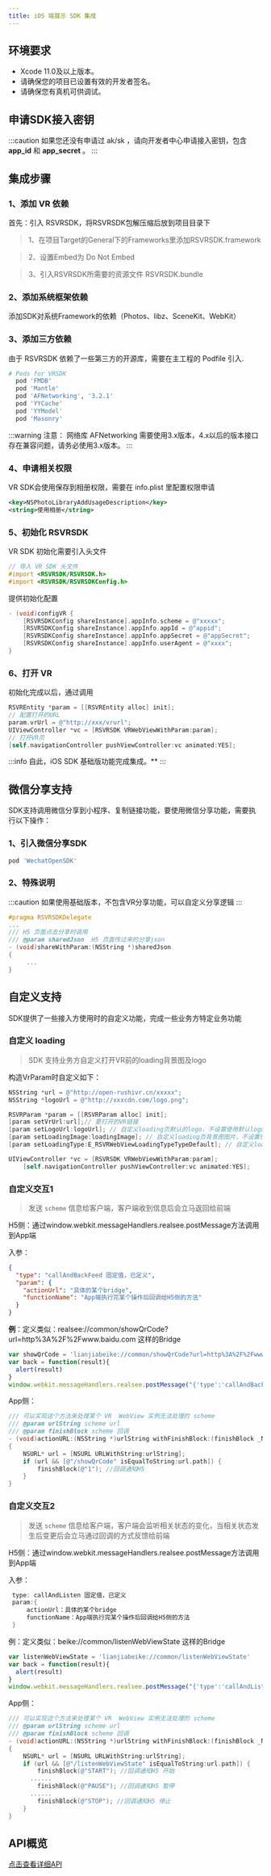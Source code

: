 ```yaml
---
title: iOS 端展示 SDK 集成
---
```


## 环境要求

- Xcode 11.0及以上版本。
- 请确保您的项目已设置有效的开发者签名。
- 请确保您有真机可供调试。

## 申请SDK接入密钥

:::caution
如果您还没有申请过 ak/sk ，请向开发者中心申请接入密钥，包含 **app_id** 和 **app_secret** 。
:::

## 集成步骤

### 1、添加 VR 依赖

首先：引入 RSVRSDK，将RSVRSDK包解压缩后放到项目目录下

> 1、在项目Target的General下的Frameworks里添加RSVRSDK.framework

<!-- ![add_vrlib_step1](../../../../assets/ios/add_vrlib_step1.png) -->

> 2、设置Embed为 Do Not Embed

<!-- ![add_vrlib_step2](../../../../assets/ios/add_vrlib_step2.png) -->

> 3、引入RSVRSDK所需要的资源文件 RSVRSDK.bundle

<!-- ![add_vrlib_step3](../../../../assets/ios/add_vrlib_step3.png) -->



### 2、添加系统框架依赖

添加SDK对系统Framework的依赖（Photos、libz、SceneKit、WebKit）

<!-- ![add_vrlib_step4](../../../../assets/ios/add_vrlib_step4.png) -->



### 3、添加三方依赖

由于 RSVRSDK 依赖了一些第三方的开源库，需要在主工程的 Podfile 引入.

```ruby
# Pods for VRSDK
  pod 'FMDB' 
  pod 'Mantle'
  pod 'AFNetworking', '3.2.1'
  pod 'YYCache'
  pod 'YYModel'
  pod 'Masonry'
```

:::warning 注意：
网络库 AFNetworking 需要使用3.x版本，4.x以后的版本接口存在兼容问题，请务必使用3.x版本。
:::


### 4、申请相关权限

VR SDK会使用保存到相册权限，需要在 info.plist 里配置权限申请

```xml
<key>NSPhotoLibraryAddUsageDescription</key>
<string>使用相册</string>
```



### 5、初始化 RSVRSDK

VR SDK 初始化需要引入头文件

```objectivec
// 导入 VR SDK 头文件
#import <RSVRSDK/RSVRSDK.h>
#import <RSVRSDK/RSVRSDKConfig.h>
```

提供初始化配置

```objectivec
- (void)configVR {
    [RSVRSDKConfig shareInstance].appInfo.scheme = @"xxxxx";
    [RSVRSDKConfig shareInstance].appInfo.appId = @"appid";
    [RSVRSDKConfig shareInstance].appInfo.appSecret = @"appSecret";    
    [RSVRSDKConfig shareInstance].appInfo.userAgent = @"xxxx";
}
```

### 6、打开 VR

初始化完成以后，通过调用

```objectivec
RSVREntity *param = [[RSVREntity alloc] init];
// 配置打开的URL
param.vrUrl = @"http://xxx/vrurl";
UIViewController *vc = [RSVRSDK VRWebViewWithParam:param];
// 打开VR页
[self.navigationController pushViewController:vc animated:YES];
```


:::info
自此，iOS SDK 基础版功能完成集成。**
:::


## 微信分享支持

SDK支持调用微信分享到小程序、复制链接功能，要使用微信分享功能，需要执行以下操作：

### 1、引入微信分享SDK

```groovy
pod 'WechatOpenSDK'
```

### 2、特殊说明

:::caution
如果使用基础版本，不包含VR分享功能，可以自定义分享逻辑
:::

```objective-c
#pragma RSVRSDKDelegate
...
/// H5 页面点击分享时调用
/// @param sharedJson  H5 页面传过来的分享json
- (void)shareWithParam:(NSString *)sharedJson
{
	 ...
}
```


## 自定义支持

SDK提供了一些接入方使用时的自定义功能，完成一些业务方特定业务功能

### 自定义 loading

> SDK 支持业务方自定义打开VR前的loading背景图及logo

构造VrParam时自定义如下：

```objective-c
NSString *url = @"http://open-rushivr.cn/xxxxx";
NSString *logoUrl = @"http://xxxcdn.com/logo.png";

RSVRParam *param = [[RSVRParam alloc] init];
[param setVrUrl:url];// 要打开的VR链接
[param setLogoUrl:logoUrl]; // 自定义loading页默认的logo，不设置使用默认logo（建议规格：宽306，高111，分辨率72，背景透明）
[param setLoadingImage:loadingImage]; // 自定义loading页背景图图片，不设置使用默认背景
[param setLoadingType:E_RSVRWebViewLoadingTypeTypeDefault]; // 自定义loading类型

UIViewController *vc = [RSVRSDK VRWebViewWithParam:param];
    [self.navigationController pushViewController:vc animated:YES];
```

### 自定义交互1

> 发送 `scheme` 信息给客户端，客户端收到信息后会立马返回给前端

H5侧：通过window.webkit.messageHandlers.realsee.postMessage方法调用到App端

入参：

```json
{
  "type": "callAndBackFeed 固定值，已定义",
  "param": {
    "actionUrl": "具体的某个bridge",
    "functionName": "App端执行完某个操作后回调给H5侧的方法"
  }
}
```

**例**：定义类似：realsee://common/showQrCode?url=http%3A%2F%2Fwww.baidu.com 这样的Bridge

```javascript
var showQrCode = 'lianjiabeike://common/showQrCode?url=http%3A%2F%2Fwww.baidu.com'
var back = function(result){
  alert(result)
}
window.webkit.messageHandlers.realsee.postMessage("{'type':'callAndBackfeed','param':'{'actionUrl':"+showQrCode+",'functionName':"+back+"}'}")
```

App侧：

```objectivec
/// 可以实现这个方法来处理某个 VR  WebView 实例无法处理的 scheme
/// @param urlString scheme url
/// @param finishBlock scheme 回调
- (void)actionURL:(NSString *)urlString withFinishBlock:(finishBlock _Nullable)finishBlock
{
  	NSURL* url = [NSURL URLWithString:urlString];
    if (url && [@"/showQrCode" isEqualToString:url.path]) {
        finishBlock(@"1"); //回调通知H5
    }
}
```

### 自定义交互2

> 发送 `scheme` 信息给客户端，客户端会监听相关状态的变化，当相关状态发生后变更后会立马通过回调的方式反馈给前端

H5侧：通过window.webkit.messageHandlers.realsee.postMessage方法调用到App端

入参：

```objectivec
 type: callAndListen 固定值，已定义
 param:{
 	 actionUrl：具体的某个bridge
	 functionName：App端执行完某个操作后回调给H5侧的方法
 }
```

例：定义类似：beike://common/listenWebViewState 这样的Bridge

```javascript
var listenWebViewState = 'lianjiabeike://common/listenWebViewState'
var back = function(result){
  alert(result)
}
window.webkit.messageHandlers.realsee.postMessage("{'type':'callAndListen','param':'{'actionUrl':"+listenWebViewState+",'functionName':"+back+"}'}")
```

App侧：

```objectivec
/// 可以实现这个方法来处理某个 VR  WebView 实例无法处理的 scheme
/// @param urlString scheme url
/// @param finishBlock scheme 回调
- (void)actionURL:(NSString *)urlString withFinishBlock:(finishBlock _Nullable)finishBlock
{
  	NSURL* url = [NSURL URLWithString:urlString];
    if (url && [@"/listenWebViewState" isEqualToString:url.path]) {
        finishBlock(@"START"); //回调通知H5 开始
      ......
        finishBlock(@"PAUSE"); //回调通知H5 暂停
      ......
        finishBlock(@"STOP"); //回调通知H5 停止
    }
}
```

## API概览

[点击查看详细API](https://developers.realsee.com/docs/docs/live/client/container/ios/iosdoc/annotated.html)
